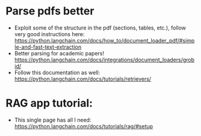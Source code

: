 # Parse pdfs better
- Exploit some of the structure in the pdf (sections, tables, etc.), follow very good instructions here: https://python.langchain.com/docs/how_to/document_loader_pdf/#simple-and-fast-text-extraction
- Better parsing for academic papers! https://python.langchain.com/docs/integrations/document_loaders/grobid/
- Follow this documentation as well: https://python.langchain.com/docs/tutorials/retrievers/

# RAG app tutorial:
- This single page has all I need: https://python.langchain.com/docs/tutorials/rag/#setup

